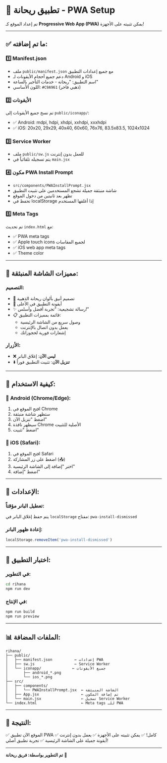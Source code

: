 # 📱 تطبيق ريحانة - PWA Setup

تم إعداد الموقع كـ **Progressive Web App (PWA)** يمكن تثبيته على الأجهزة!

---

## ✅ **ما تم إضافته:**

### 1️⃣ **Manifest.json**
- ملف `public/manifest.json` مع جميع إعدادات التطبيق
- دعم جميع أحجام الأيقونات لـ Android و iOS
- اسم التطبيق: "ريحانة - خدمات التأجير بالساعة"
- اللون الأساسي: `#C9A961` (ذهبي فاخر)

### 2️⃣ **الأيقونات**
تم نسخ جميع الأيقونات إلى `public/iconapp/`:
- ✅ Android: mdpi, hdpi, xhdpi, xxhdpi, xxxhdpi
- ✅ iOS: 20x20, 29x29, 40x40, 60x60, 76x76, 83.5x83.5, 1024x1024

### 3️⃣ **Service Worker**
- ملف `public/sw.js` للعمل بدون إنترنت
- يتم تسجيله تلقائياً في `main.jsx`

### 4️⃣ **مكون PWA Install Prompt**
- `src/components/PWAInstallPrompt.jsx`
- شاشة منبثقة جميلة تشجع المستخدمين على تثبيت التطبيق
- تظهر بعد ثانيتين من دخول الموقع
- تحفظ في localStorage إذا أغلقها المستخدم

### 5️⃣ **Meta Tags**
تم تحديث `index.html` مع:
- ✅ PWA meta tags
- ✅ Apple touch icons لجميع المقاسات
- ✅ iOS web app meta tags
- ✅ Theme color

---

## 🎨 **مميزات الشاشة المنبثقة:**

### التصميم:
- 🎨 تصميم أنيق بألوان ريحانة الذهبية
- 📱 أيقونة التطبيق في الأعلى
- ✨ رسالة تشجيعية: "تجربة أفضل وأسلس!"
- 📋 قائمة بمميزات التطبيق:
  - وصول سريع من الشاشة الرئيسية
  - يعمل بدون اتصال بالإنترنت
  - إشعارات فورية لحجوزاتك

### الأزرار:
- ❌ **ليس الآن**: إغلاق البانر
- ⬇️ **تنزيل الآن**: تثبيت التطبيق فوراً

---

## 📱 **كيفية الاستخدام:**

### 🤖 **Android (Chrome/Edge)**:
1. افتح الموقع في Chrome
2. ستظهر شاشة منبثقة
3. اضغط "تنزيل الآن"
4. سيظهر نافذة Chrome الأصلية للتثبيت
5. اضغط "تثبيت"

### 🍎 **iOS (Safari)**:
1. افتح الموقع في Safari
2. اضغط على زر المشاركة (📤)
3. اختر "إضافة إلى الشاشة الرئيسية"
4. اضغط "إضافة"

---

## 🔧 **الإعدادات:**

### تعطيل البانر مؤقتاً:
يتم حفظ إغلاق البانر في `localStorage` مفتاح: `pwa-install-dismissed`

### إعادة ظهور البانر:
```javascript
localStorage.removeItem('pwa-install-dismissed')
```

---

## 🚀 **اختبار التطبيق:**

### في التطوير:
```bash
cd rihana
npm run dev
```

### في الإنتاج:
```bash
npm run build
npm run preview
```

---

## 📊 **الملفات المضافة:**

```
rihana/
├── public/
│   ├── manifest.json          ← إعدادات PWA
│   ├── sw.js                  ← Service Worker
│   └── iconapp/              ← جميع الأيقونات
│       ├── android_*.png
│       └── ios_*.png
├── src/
│   ├── components/
│   │   └── PWAInstallPrompt.jsx  ← الشاشة المنبثقة
│   ├── App.jsx                   ← تم إضافة المكون
│   └── main.jsx                  ← تسجيل Service Worker
└── index.html                    ← Meta tags للـ PWA
```

---

## 🎉 **النتيجة:**

✅ الموقع الآن تطبيق PWA كامل!
✅ يمكن تثبيته على الأجهزة
✅ يعمل بدون إنترنت
✅ أيقونة جميلة على الشاشة الرئيسية
✅ تجربة تطبيق أصلي!

---

**تم التطوير بواسطة: فريق ريحانة** 🌟

